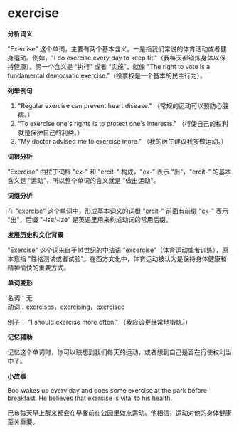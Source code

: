 # exercise

**分析词义**

  

"Exercise" 这个单词，主要有两个基本含义。一是指我们常说的体育活动或者健身运动。例如，"I do exercise every day to keep fit."（我每天都锻炼身体以保持健康）。另一个含义是 “执行” 或者 “实施”，就像 "The right to vote is a fundamental democratic exercise."（投票权是一个基本的民主行为）。

  

**列举例句**

  

1.  "Regular exercise can prevent heart disease." （常规的运动可以预防心脏病。）
2.  "To exercise one's rights is to protect one's interests." （行使自己的权利就是保护自己的利益。）
3.  "My doctor advised me to exercise more." （我的医生建议我多做运动。）

  

**词根分析**

  

"Exercise" 由拉丁词根 "ex-" 和 "ercit-" 构成，"ex-" 表示 "出"，"ercit-" 的基本含义是 "运动"，所以整个单词的含义就是 "做出运动"。

  

**词缀分析**

  

在 "exercise" 这个单词中，形成基本词义的词根 "ercit-" 前面有前缀 "ex-" 表示 "出"，后缀 "-ise/-ize" 是英语里用来构成动词的常用后缀。

  

**发展历史和文化背景**

  

"Exercise" 这个词来自于14世纪的中法语 "excercise"（体育运动或者训练），原本意指 "性格测试或者试验"。在西方文化中，体育运动被认为是保持身体健康和精神愉快的重要方式。

  

**单词变形**

  

名词：无  
动词：exercises，exercising，exercised

  

例子： "I should exercise more often." （我应该更经常地锻炼。）

  

**记忆辅助**

  

记忆这个单词时，你可以联想到我们每天的运动，或者想到自己是否在行使权利当中了。

  

**小故事**

  

Bob wakes up every day and does some exercise at the park before breakfast. He believes that exercise is vital to his health.

  

巴布每天早上醒来都会在早餐前在公园里做点运动。他相信，运动对他的身体健康至关重要。
